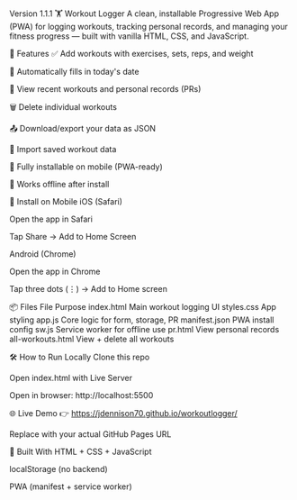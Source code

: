 Version 1.1.1
🏋️ Workout Logger
A clean, installable Progressive Web App (PWA) for logging workouts, tracking personal records, and managing your fitness progress — built with vanilla HTML, CSS, and JavaScript.

🚀 Features
✅ Add workouts with exercises, sets, reps, and weight

📆 Automatically fills in today's date

🧾 View recent workouts and personal records (PRs)

🗑 Delete individual workouts

📤 Download/export your data as JSON

📂 Import saved workout data

📱 Fully installable on mobile (PWA-ready)

📴 Works offline after install


📲 Install on Mobile
iOS (Safari)

Open the app in Safari

Tap Share → Add to Home Screen

Android (Chrome)

Open the app in Chrome

Tap three dots (⋮) → Add to Home screen

📦 Files
File	Purpose
index.html	Main workout logging UI
styles.css	App styling
app.js	Core logic for form, storage, PR
manifest.json	PWA install config
sw.js	Service worker for offline use
pr.html	View personal records
all-workouts.html	View + delete all workouts

🛠 How to Run Locally
Clone this repo

Open index.html with Live Server

Open in browser: http://localhost:5500

🌐 Live Demo
👉 https://jdennison70.github.io/workoutlogger/

Replace with your actual GitHub Pages URL

🧠 Built With
HTML + CSS + JavaScript

localStorage (no backend)

PWA (manifest + service worker)

